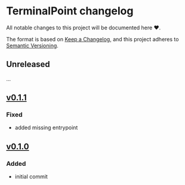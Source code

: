 # TerminalPoint changelog

All notable changes to this project will be documented here :heart:.

The format is based on [Keep a Changelog](https://keepachangelog.com/en/1.0.0/),
and this project adheres to [Semantic Versioning](https://semver.org/spec/v2.0.0.html).

## Unreleased
...

## [v0.1.1]
### Fixed
- added missing entrypoint

## [v0.1.0]

### Added
- initial commit

[Unreleased]: https://github.com/ap--/terminalpoint/compare/v0.1.0...HEAD
[v0.1.1]: https://github.com/ap--/terminalpoint/compare/v0.1.0...v0.1.1
[v0.1.0]: https://github.com/ap--/terminalpoint/tree/v0.1.0
